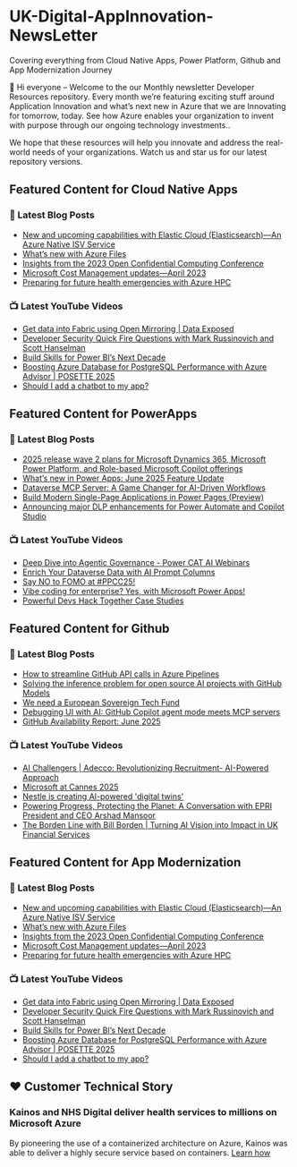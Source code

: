 # UK-Digital-AppInnovation-NewsLetter

Covering everything from Cloud Native Apps, Power Platform, Github and App Modernization Journey

👋 Hi everyone – Welcome to the our Monthly newsletter Developer Resources repository. Every month we’re featuring exciting stuff around Application Innovation and what’s next new in Azure that we are Innovating for tomorrow, today. See how Azure enables your organization to invent with purpose through our ongoing technology investments..


We hope that these resources will help you innovate and address the real-world needs of your organizations. Watch us and star us for our latest repository versions.

## Featured Content for Cloud Native Apps


### 📝 Latest Blog Posts

    
<!-- BLOGCNA:START -->
- [New and upcoming capabilities with Elastic Cloud (Elasticsearch)—An Azure Native ISV Service](https://azure.microsoft.com/blog/new-and-upcoming-capabilities-with-elastic-cloud-elasticsearch-an-azure-native-isv-service/)
- [What’s new with Azure Files](https://azure.microsoft.com/blog/what-s-new-with-azure-files/)
- [Insights from the 2023 Open Confidential Computing Conference](https://azure.microsoft.com/blog/insights-from-the-2023-open-confidential-computing-conference/)
- [Microsoft Cost Management updates—April 2023](https://azure.microsoft.com/blog/microsoft-cost-management-updates-april-2023/)
- [Preparing for future health emergencies with Azure HPC ](https://azure.microsoft.com/blog/preparing-for-future-health-emergencies-with-azure-hpc/)
<!-- BLOGCNA:END -->

### 📺 Latest YouTube Videos

 
<!-- YOUTUBECNA:START -->
- [Get data into Fabric using Open Mirroring | Data Exposed](https://www.youtube.com/watch?v=uPlfi3BtZA4)
- [Developer Security Quick Fire Questions with Mark Russinovich and Scott Hanselman](https://www.youtube.com/watch?v=TuJw4syWSVw)
- [Build Skills for Power BI’s Next Decade](https://www.youtube.com/watch?v=zdf1Zmt5uC4)
- [Boosting Azure Database for PostgreSQL Performance with Azure Advisor | POSETTE 2025](https://www.youtube.com/watch?v=WiftObx0Nkw)
- [Should I add a chatbot to my app?](https://www.youtube.com/shorts/2hHIOm9VvCk)
<!-- YOUTUBECNA:END -->

##  Featured Content for PowerApps
### 📝 Latest Blog Posts
<!-- BLOGPOWER:START -->
- [2025 release wave 2 plans for Microsoft Dynamics 365, Microsoft Power Platform, and Role-based Microsoft Copilot offerings](https://www.microsoft.com/en-us/dynamics-365/blog/business-leader/2025/07/16/2025-release-wave-2-plans-for-microsoft-dynamics-365-microsoft-power-platform-and-role-based-microsoft-copilot-offerings/)
- [What’s new in Power Apps: June 2025 Feature Update](https://www.microsoft.com/en-us/power-platform/blog/power-apps/whats-new-in-power-apps-june-2025-feature-update/)
- [Dataverse MCP Server: A Game Changer for AI-Driven Workflows](https://www.microsoft.com/en-us/power-platform/blog/2025/07/07/dataverse-mcp/)
- [Build Modern Single-Page Applications in Power Pages (Preview)](https://www.microsoft.com/en-us/power-platform/blog/power-pages/build-modern-single-page-applications-in-power-pages-preview/)
- [Announcing major DLP enhancements for Power Automate and Copilot Studio](https://www.microsoft.com/en-us/power-platform/blog/power-automate/announcing-major-dlp-enhancements-for-power-automate-and-copilot-studio/)
<!-- BLOGPOWER:END -->
 ### 📺 Latest YouTube Videos
    
<!-- YOUTUBEPOWER:START -->
- [Deep Dive into Agentic Governance - Power CAT AI Webinars](https://www.youtube.com/watch?v=eHEh-9Gb-m8)
- [Enrich Your Dataverse Data with AI Prompt Columns](https://www.youtube.com/watch?v=2Zyu_scO708)
- [Say NO to FOMO at #PPCC25!](https://www.youtube.com/shorts/vFcuYEC3Pq8)
- [Vibe coding for enterprise? Yes, with Microsoft Power Apps!](https://www.youtube.com/watch?v=nvg9i0REcbk)
- [Powerful Devs Hack Together Case Studies](https://www.youtube.com/shorts/jJRYE8fEPVY)
<!-- YOUTUBEPOWER:END -->

##  Featured Content for Github
### 📝 Latest Blog Posts
<!-- BLOGGITHUB:START -->
- [How to streamline GitHub API calls in Azure Pipelines](https://github.blog/enterprise-software/ci-cd/how-to-streamline-github-api-calls-in-azure-pipelines/)
- [Solving the inference problem for open source AI projects with GitHub Models](https://github.blog/ai-and-ml/llms/solving-the-inference-problem-for-open-source-ai-projects-with-github-models/)
- [We need a European Sovereign Tech Fund](https://github.blog/open-source/maintainers/we-need-a-european-sovereign-tech-fund/)
- [Debugging UI with AI: GitHub Copilot agent mode meets MCP servers](https://github.blog/ai-and-ml/github-copilot/debugging-ui-with-ai-github-copilot-agent-mode-meets-mcp-servers/)
- [GitHub Availability Report: June 2025](https://github.blog/news-insights/company-news/github-availability-report-june-2025/)
<!-- BLOGGITHUB:END -->
### 📺 Latest YouTube Videos
<!-- YOUTUBEGITHUB:START -->
- [AI Challengers | Adecco: Revolutionizing Recruitment- AI-Powered Approach](https://www.youtube.com/watch?v=5N3FR8lzC3Q)
- [Microsoft at Cannes 2025](https://www.youtube.com/watch?v=6d5a1mc1N_E)
- [Nestle is creating AI-powered &#39;digital twins&#39;](https://www.youtube.com/watch?v=FO9fcsti9Vs)
- [Powering Progress, Protecting the Planet: A Conversation with EPRI President and CEO Arshad Mansoor](https://www.youtube.com/watch?v=janSWREvB3U)
- [The Borden Line with Bill Borden | Turning AI Vision into Impact in UK Financial Services](https://www.youtube.com/watch?v=mQ9iaTar9ew)
<!-- YOUTUBEGITHUB:END -->
##  Featured Content for App Modernization
### 📝 Latest Blog Posts
<!-- BLOGAPPMOD:START -->
- [New and upcoming capabilities with Elastic Cloud (Elasticsearch)—An Azure Native ISV Service](https://azure.microsoft.com/blog/new-and-upcoming-capabilities-with-elastic-cloud-elasticsearch-an-azure-native-isv-service/)
- [What’s new with Azure Files](https://azure.microsoft.com/blog/what-s-new-with-azure-files/)
- [Insights from the 2023 Open Confidential Computing Conference](https://azure.microsoft.com/blog/insights-from-the-2023-open-confidential-computing-conference/)
- [Microsoft Cost Management updates—April 2023](https://azure.microsoft.com/blog/microsoft-cost-management-updates-april-2023/)
- [Preparing for future health emergencies with Azure HPC ](https://azure.microsoft.com/blog/preparing-for-future-health-emergencies-with-azure-hpc/)
<!-- BLOGAPPMOD:END -->
### 📺 Latest YouTube Videos
<!-- YOUTUBEAPPMOD:START -->
- [Get data into Fabric using Open Mirroring | Data Exposed](https://www.youtube.com/watch?v=uPlfi3BtZA4)
- [Developer Security Quick Fire Questions with Mark Russinovich and Scott Hanselman](https://www.youtube.com/watch?v=TuJw4syWSVw)
- [Build Skills for Power BI’s Next Decade](https://www.youtube.com/watch?v=zdf1Zmt5uC4)
- [Boosting Azure Database for PostgreSQL Performance with Azure Advisor | POSETTE 2025](https://www.youtube.com/watch?v=WiftObx0Nkw)
- [Should I add a chatbot to my app?](https://www.youtube.com/shorts/2hHIOm9VvCk)
<!-- YOUTUBEAPPMOD:END -->


## ♥️ Customer Technical Story 

### Kainos and NHS Digital deliver health services to millions on Microsoft Azure

By pioneering the use of a containerized architecture on Azure, Kainos was able to deliver a highly secure service based on containers. [Learn how](https://customers.microsoft.com/en-us/story/1368348549535774520-kainos-and-nhs-digital-deliver-health-services-to-millions-on-microsoft-azure)

